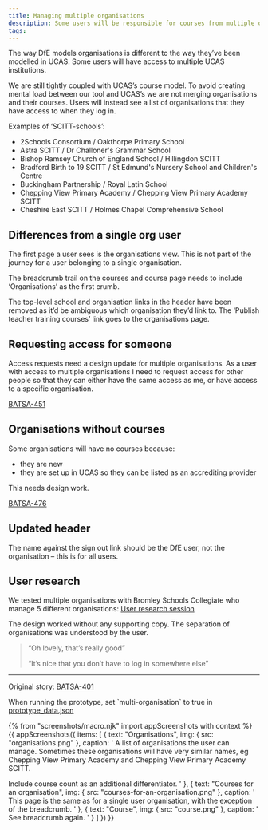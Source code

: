 ```yaml
---
title: Managing multiple organisations
description: Some users will be responsible for courses from multiple organisations. eg SCITT-schools.
tags:
---
```


The way DfE models organisations is different to the way they’ve been modelled in UCAS. Some users will have access to multiple UCAS institutions.

We are still tightly coupled with UCAS’s course model. To avoid creating mental load between our tool and UCAS’s we are not merging organisations and their courses. Users will instead see a list of organisations that they have access to when they log in.

Examples of ‘SCITT-schools’:

* 2Schools Consortium / Oakthorpe Primary School
* Astra SCITT / Dr Challoner's Grammar School
* Bishop Ramsey Church of England School / Hillingdon SCITT
* Bradford Birth to 19 SCITT / St Edmund's Nursery School and Children's Centre
* Buckingham Partnership / Royal Latin School
* Chepping View Primary Academy / Chepping View Primary Academy SCITT
* Cheshire East SCITT / Holmes Chapel Comprehensive School

## Differences from a single org user

The first page a user sees is the organisations view. This is not part of the journey for a user belonging to a single organisation.

The breadcrumb trail on the courses and course page needs to include ‘Organisations’ as the first crumb.

The top-level school and organisation links in the header have been removed as it’d be ambiguous which organisation they’d link to. The ‘Publish teacher training courses’ link goes to the organisations page.

## Requesting access for someone

Access requests need a design update for multiple organisations. As a user with access to multiple organisations I need to request access for other people so that they can either have the same access as me, or have access to a specific organisation.

[BATSA-451](https://dfedigital.atlassian.net/browse/BATSA-451)

## Organisations without courses

Some organisations will have no courses because:

* they are new
* they are set up in UCAS so they can be listed as an accrediting provider

This needs design work.

[BATSA-476](https://dfedigital.atlassian.net/browse/BATSA-476)

## Updated header

The name against the sign out link should be the DfE user, not the organisation – this is for all users.

## User research

We tested multiple organisations with Bromley Schools Collegiate who manage 5 different organisations: [User research session](https://lookback.io/watch/sRRB74G75vSczMrY7)

The design worked without any supporting copy. The separation of organisations was understood by the user.

> “Oh lovely, that’s really good”
>
> “It’s nice that you don’t have to log in somewhere else”

* * *

Original story: [BATSA-401](https://dfedigital.atlassian.net/browse/BATSA-401)

When running the prototype, set \`multi-organisation\` to true in [prototype\_data.json](https://github.com/fofr/manage-courses-prototype/blob/master/lib/prototype_data.json#L2)

{% from "screenshots/macro.njk" import appScreenshots with context %}
{{ appScreenshots({
  items: [
    {
      text: "Organisations",
      img: { src: "organisations.png" },
      caption: '
A list of organisations the user can manage. Sometimes these organisations will have very similar names, eg Chepping View Primary Academy and Chepping View Primary Academy SCITT.

Include course count as an additional differentiator.
      '
    },
    {
      text: "Courses for an organisation",
      img: { src: "courses-for-an-organisation.png" },
      caption: '
This page is the same as for a single user organisation, with the exception of the breadcrumb.
      '
    },
    {
      text: "Course",
      img: { src: "course.png" },
      caption: '
See breadcrumb again.
      '
    }
  ]
}) }}
